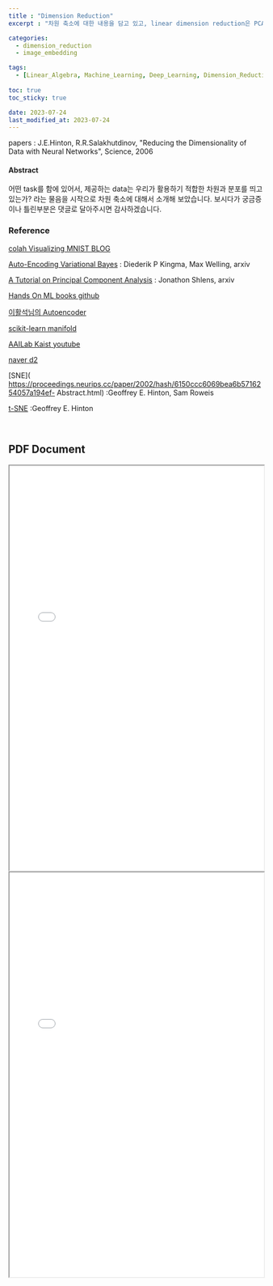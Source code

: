 ```yaml
---
title : "Dimension Reduction"
excerpt : "차원 축소에 대한 내용을 담고 있고, linear dimension reduction은 PCA, non-linear dimension reduction는 VQA를 통해 설명 하였다.. "

categories: 
  - dimension_reduction
  - image_embedding

tags:
  - [Linear_Algebra, Machine_Learning, Deep_Learning, Dimension_Reduction, Image_Embedding]
  
toc: true
toc_sticky: true

date: 2023-07-24
last_modified_at: 2023-07-24
---
```


papers : J.E.Hinton, R.R.Salakhutdinov, "Reducing the Dimensionality of Data with Neural Networks", Science, 2006

#### Abstract

어떤 task를 함에 있어서, 제공하는 data는 우리가 활용하기 적합한 차원과 분포를 띄고 있는가? 라는 물음을 시작으로 차원 축소에 대해서 소개해 보았습니다.
보시다가 궁금증이나 틀린부분은 댓글로 달아주시면 감사하겠습니다.

### Reference

[colah Visualizing MNIST BLOG](https://colah.github.io/posts/2014-10-Visualizing-MNIST/​)

[Auto-Encoding Variational Bayes](https://arxiv.org/abs/1312.6114)​​
: Diederik P Kingma, Max Welling, arxiv

[A Tutorial on Principal Component Analysis](​​https://arxiv.org/abs/1404.1100​​)
: Jonathon Shlens, arxiv

[Hands On ML books github](https://github.com/ExcelsiorCJH/Hands-On-ML/​​)

[이활석님의 Autoencoder](https://www.slideshare.net/NaverEngineering/ss-96581209​​)

[scikit-learn manifold](https://scikit-learn.org/stable/modules/manifold.html#manifold​​)

[AAILab Kaist youtube ](https://www.youtube.com/@aailabkaist6236/playlists​​)

[naver d2](https://www.youtube.com/@naverd2848/playlists​​)

[SNE](​https://proceedings.neurips.cc/paper/2002/hash/6150ccc6069bea6b5716254057a194ef- Abstract.html​)
:Geoffrey E. Hinton, Sam Roweis

[t-SNE](https://www.jmlr.org/papers/volume9/vandermaaten08a/vandermaaten08a.pdf?fbcl)
:Geoffrey E. Hinton


​
## PDF Document

<iframe src="../paper/Dimension/TechTalkCFP_dimension_reduction.pdf" width="100%" height="800px">
  <p>Unable to display PDF. Click <a href="../paper/Dimension/TechTalkCFP_dimension_reduction.pdf">here</a> to download it.</p>
</iframe>

<iframe src="../paper/CNN/ghost.pdf" width="100%" height="800px">
  <p>Unable to display PDF. Click <a href="../paper/CNN/ghost.pdf">here</a> to download it.</p>
</iframe>